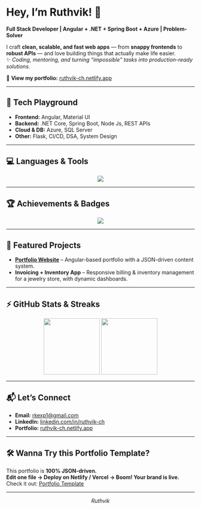 # Hey, I’m Ruthvik! 👋

**Full Stack Developer | Angular + .NET + Spring Boot + Azure | Problem-Solver**  

I craft **clean, scalable, and fast web apps** — from **snappy frontends** to **robust APIs** — and love building things that actually make life easier.  
✨ _Coding, mentoring, and turning “impossible” tasks into production-ready solutions._  

👀 **View my portfolio:** [ruthvik-ch.netlify.app](https://ruthvik-ch.netlify.app)  

---

## 🚀 Tech Playground
- **Frontend:** Angular, Material UI
- **Backend:** .NET Core, Spring Boot, Node Js, REST APIs
- **Cloud & DB:** Azure, SQL Server
- **Other:** Flask, CI/CD, DSA, System Design  


---

## 💻 Languages & Tools
<p align="center">
  <img src="https://skillicons.dev/icons?i=angular,dotnet,azure,spring,bootstrap,scss,github,git,html,css,js,ts,cpp,java,python,mysql,visualstudio,vscode&theme=light" />
</p>

---

## 🏆 Achievements & Badges
<p align="center">
  <img src="https://github-profile-trophy.vercel.app/?username=ruthvik-ch&theme=radical&no-frame=true&row=1&column=7" />
</p>


---


## 🌟 Featured Projects
- **[Portfolio Website](https://ruthvik-ch.netlify.app)** – Angular-based portfolio with a JSON-driven content system.  
- **Invoicing + Inventory App** – Responsive billing & inventory management for a jewelry store, with dynamic dashboards.  

---

## ⚡ GitHub Stats & Streaks
<p align="center">
  <img src="https://github-readme-stats.vercel.app/api?username=ruthvik-ch&show_icons=true&theme=radical" height="150" />
  <img src="https://streak-stats.demolab.com/?user=ruthvik-ch&theme=radical" height="150" />
</p>

---

## 📬 Let’s Connect
- **Email:** rkexp1@gmail.com  
- **LinkedIn:** [linkedin.com/in/ruthvik-ch](https://www.linkedin.com/in/ruthvik-ch/)  
- **Portfolio:** [ruthvik-ch.netlify.app](https://ruthvik-ch.netlify.app)  

---

## 🛠 Wanna Try this Portfolio Template?
This portfolio is **100% JSON-driven.**  
**Edit one file → Deploy on Netlify / Vercel → Boom! Your brand is live.**  
Check it out: [Portfolio Template](https://github.com/ruthvik-ch/portfolio)

---



<p align="center">
  <em> Ruthvik </em>
</p>
